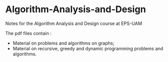 # Algorithm-Analysis-and-Design
Notes for the Algorithm Analysis and Design course at EPS-UAM

The pdf files contain :
* Material on problems and algorithms on graphs;
* Material on recursive, greedy and dynamic programming problems and algorithms.
